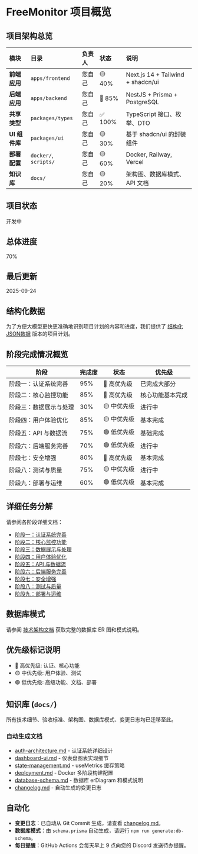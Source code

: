 # FreeMonitor 项目概览

## 项目架构总览
| 模块 | 目录 | 负责人 | 状态 | 说明 |
| :--- | :--- | :--- | :--- | :--- |
| **前端应用** | `apps/frontend` | 您自己 | 🟡 40% | Next.js 14 + Tailwind + shadcn/ui |
| **后端应用** | `apps/backend` | 您自己 | 🔴 85% | NestJS + Prisma + PostgreSQL |
| **共享类型** | `packages/types` | 您自己 | ✅ 100% | TypeScript 接口、枚举、DTO |
| **UI 组件库** | `packages/ui` | 您自己 | 🟡 30% | 基于 shadcn/ui 的封装组件 |
| **部署配置** | `docker/`, `scripts/` | 您自己 | 🟡 60% | Docker, Railway, Vercel |
| **知识库** | `docs/` | 您自己 | 🟡 20% | 架构图、数据库模式、API 文档 |

## 项目状态
开发中

## 总体进度
70%

## 最后更新
2025-09-24

## 结构化数据
为了方便大模型更快更准确地识别项目计划的内容和进度，我们提供了 [结构化JSON数据](./project-plan-structured.json) 版本的项目计划。

## 阶段完成情况概览

| 阶段 | 完成度 | 状态 | 优先级 |
|------|--------|------|--------|
| 阶段一：认证系统完善 | 95% | 🔴 高优先级 | 已完成大部分 |
| 阶段二：核心监控功能 | 85% | 🔴 高优先级 | 核心功能基本完成 |
| 阶段三：数据展示与处理 | 30% | 🟡 中优先级 | 进行中 |
| 阶段四：用户体验优化 | 85% | 🟡 中优先级 | 基本完成 |
| 阶段五：API 与数据流 | 75% | 🟢 低优先级 | 基础完成 |
| 阶段六：后端服务完善 | 70% | 🟢 低优先级 | 进行中 |
| 阶段七：安全增强 | 80% | 🔴 高优先级 | 基本完成 |
| 阶段八：测试与质量 | 75% | 🟡 中优先级 | 进行中 |
| 阶段九：部署与运维 | 60% | 🟢 低优先级 | 基本完成 |

## 详细任务分解

请参阅各阶段详细文档：
- [阶段一：认证系统完善](./02-phase-1-auth-system.md)
- [阶段二：核心监控功能](./03-phase-2-core-monitoring.md)
- [阶段三：数据展示与处理](./04-phase-3-data-processing.md)
- [阶段四：用户体验优化](./05-phase-4-ux-optimization.md)
- [阶段五：API 与数据流](./06-phase-5-api-dataflow.md)
- [阶段六：后端服务完善](./07-phase-6-backend-enhancement.md)
- [阶段七：安全增强](./08-phase-7-security.md)
- [阶段八：测试与质量](./09-phase-8-testing.md)
- [阶段九：部署与运维](./10-phase-9-deployment.md)

## 数据库模式

请参阅 [技术架构文档](./11-technical-architecture.md) 获取完整的数据库 ER 图和模式说明。

## 优先级标记说明
- 🔴 高优先级: 认证、核心功能
- 🟡 中优先级: 用户体验、测试
- 🟢 低优先级: 高级功能、文档、部署

## 知识库 (`docs/`)
所有技术细节、验收标准、架构图、数据库模式、变更日志均已迁移至此。

### 自动生成文档
- [auth-architecture.md](./development/architecture/auth-architecture.md) - 认证系统详细设计
- [dashboard-ui.md](./development/architecture/dashboard-ui.md) - 仪表盘图表实现细节
- [state-management.md](./development/architecture/state-management.md) - useMetrics 缓存策略
- [deployment.md](./deployment/deployment.md) - Docker 多阶段构建配置
- [database-schema.md](./development/architecture/database-schema.md) - 数据库 erDiagram 和模式说明
- [changelog.md](./development/changelog.md) - 自动生成的变更日志

## 自动化
- **变更日志**：已自动从 Git Commit 生成，请查看 [changelog.md](./development/changelog.md)。
- **数据库模式**：由 `schema.prisma` 自动生成，请运行 `npm run generate:db-schema`。
- **每日提醒**：GitHub Actions 会每天早上 9 点向您的 Discord 发送待办提醒。